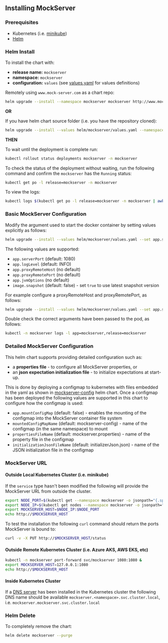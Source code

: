 ## Installing MockServer

### Prerequisites

- Kubernetes (i.e. [minikube](https://kubernetes.io/docs/tasks/tools/install-minikube/)) 
- [Helm](https://docs.helm.sh/using_helm/#quickstart-guide)

### Helm Install
To install the chart with: 
- **release name:** `mockserver` 
- **namespace:** `mockserver`
- **configuration:** `values` (see [values.yaml](values.yaml) for values definitions)

Remotely using `www.mock-server.com` as a chart repo:

```bash
helm upgrade --install --namespace mockserver mockserver http://www.mock-server.com/mockserver-5.7.2.tgz
```

**OR** 

If you have helm chart source folder (i.e. you have the repository cloned):

```bash
helm upgrade --install --values helm/mockserver/values.yaml --namespace mockserver mockserver helm/mockserver
```

**THEN**

To wait until the deployment is complete run:

```bash
kubectl rollout status deployments mockserver -n mockserver
```

To check the status of the deployment without waiting, run the following command and confirm the `mockserver` has the `Running` status:

```bash 
kubectl get po -l release=mockserver -n mockserver
```

To view the logs:

```bash
kubectl logs $(kubectl get po -l release=mockserver -n mockserver | awk '{if(NR==2)print $1}') -n mockserver
```

### Basic MockServer Configuration 

Modify the argument used to start the docker container by setting values explicitly as follows:

```bash
helm upgrade --install --values helm/mockserver/values.yaml --set app.serverPort=1080  --set app.logLevel=INFO --namespace mockserver mockserver helm/mockserver
```

The following values are supported:
- `app.serverPort` (default: 1080)
- `app.logLevel` (default: INFO)
- `app.proxyRemoteHost` (no default)
- `app.proxyRemotePort` (no default)
- `app.jvmOptions` (no default)
- `image.snapshot` (default: false) - set `true` to use latest snapshot version

For example configure a proxyRemoteHost and proxyRemotePort, as follows:

```bash
helm upgrade --install --values helm/mockserver/values.yaml --set app.serverPort=1080  --set app.logLevel=INFO  --set app.proxyRemoteHost=www.mock-server.com --set app.proxyRemotePort=443 --namespace mockserver mockserver helm/mockserver
```

Double check the correct arguments have been passed to the pod, as follows:

```bash
kubectl -n mockserver logs -l app=mockserver,release=mockserver
``` 

### Detailed MockServer Configuration

This helm chart supports providing detailed configuration such as:
- a **properties file** - to configure all MockServer properties, or 
- an **json expectation initialization file** - to initialize expectations at start-up.
  
This is done by deploying a configmap to kubernetes with files embedded in the yaml as shown in [mockserver-config](https://github.com/mock-server/mockserver/tree/master/helm/mockserver-config) helm chart.
Once a configmap has been deployed the following values are supported in this chart to configure how the configmap is used: 
- `app.mountConfigMap` (default: false) - enables the mounting of the configmap into the MockServer container file system
- `mountedConfigMapName` (default: mockserver-config) - name of the configmap (in the same namespace) to mount
- `propertiesFileName` (default: mockserver.properties) - name of the property file in the configmap
- `initializationJsonFileName` (default: initializerJson.json) - name of the JSON initialization file in the configmap

### MockServer URL

#### Outside Local Kubernetes Cluster (i.e. minikube)

If the `service` type hasn't been modified the following will provide the MockServer URL from outside the cluster.

```bash
export NODE_PORT=$(kubectl get --namespace mockserver -o jsonpath="{.spec.ports[0].nodePort}" services mockserver)
export NODE_IP=$(kubectl get nodes --namespace mockserver -o jsonpath="{.items[0].status.addresses[0].address}")
export MOCKSERVER_HOST=$NODE_IP:$NODE_PORT
echo http://$MOCKSERVER_HOST
```

To test the installation the following `curl` command should return the ports MockServer is bound to:

```bash
curl -v -X PUT http://$MOCKSERVER_HOST/status
```

#### Outside Remote Kubernetes Cluster (i.e. Azure AKS, AWS EKS, etc)

```bash
kubectl -n mockserver port-forward svc/mockserver 1080:1080 &
export MOCKSERVER_HOST=127.0.0.1:1080
echo http://$MOCKSERVER_HOST
```

#### Inside Kubernetes Cluster

If a [DNS server](https://kubernetes.io/docs/concepts/services-networking/service/#dns) has been installed in the Kubernetes cluster the following DNS name should be available `mockserver.<namespace>.svc.cluster.local`, i.e. `mockserver.mockserver.svc.cluster.local`

### Helm Delete

To completely remove the chart:

```bash
helm delete mockserver --purge
```
